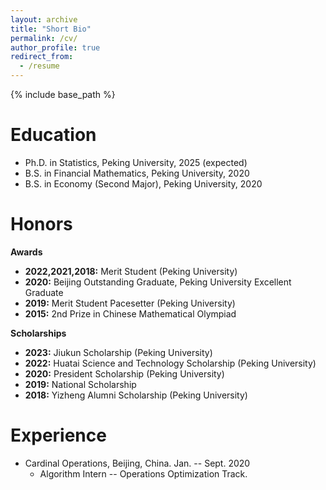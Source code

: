 ```yaml
---
layout: archive
title: "Short Bio"
permalink: /cv/
author_profile: true
redirect_from:
  - /resume
---
```


{% include base_path %}

Education
======
* Ph.D. in Statistics, Peking University, 2025 (expected)
* B.S. in Financial Mathematics, Peking University, 2020
* B.S. in Economy (Second Major), Peking University, 2020


Honors
======
**Awards**
* **2022,2021,2018:** Merit Student (Peking University)
* **2020:** Beijing Outstanding Graduate, Peking University Excellent Graduate
* **2019:** Merit Student Pacesetter (Peking University)
* **2015:** 2nd Prize in Chinese Mathematical Olympiad

**Scholarships**
* **2023:** Jiukun Scholarship (Peking University)
* **2022:** Huatai Science and Technology Scholarship (Peking University)
* **2020:** President Scholarship (Peking University)
* **2019:** National Scholarship
* **2018:** Yizheng Alumni Scholarship (Peking University)


Experience
======
* Cardinal Operations, Beijing, China. Jan. -- Sept. 2020
  * Algorithm Intern -- Operations Optimization Track.

  

